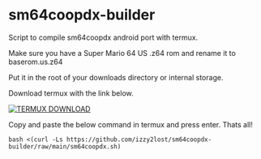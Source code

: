 # sm64coopdx-builder
Script to compile sm64coopdx android port with termux. 

Make sure you have a Super Mario 64 US .z64 rom and rename it to baserom.us.z64 

Put it in the root of your downloads directory or internal storage. 

Download termux with the link below.

[![TERMUX DOWNLOAD](https://img.shields.io/badge/DOWNLOAD%20TERMUX-black?style=for-the-badge)](https://github.com/termux/termux-app/releases)

Copy and paste the below command in termux and press enter. Thats all! 


```
bash <(curl -Ls https://github.com/izzy2lost/sm64coopdx-builder/raw/main/sm64coopdx.sh)
```
